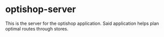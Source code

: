 # optishop-server

This is the server for the optishop application. Said application helps plan optimal routes through stores.

